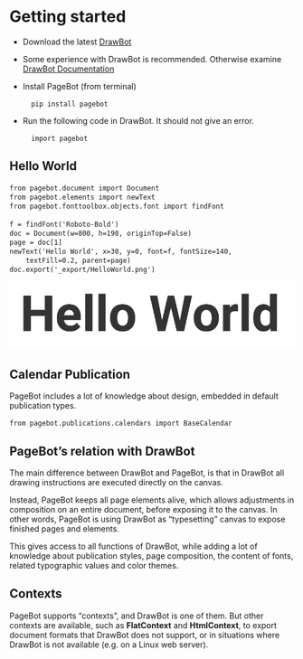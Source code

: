 # Getting started

* Download the latest [DrawBot](http://www.drawbot.com/content/download.html)
* Some experience with DrawBot is recommended. Otherwise examine [DrawBot Documentation](https://drawbot.readthedocs.io)
* Install PageBot (from terminal)

		pip install pagebot
* Run the following code in DrawBot. It should not give an error.

		import pagebot
		
## Hello World

    from pagebot.document import Document
    from pagebot.elements import newText
    from pagebot.fonttoolbox.objects.font import findFont

    f = findFont('Roboto-Bold')
    doc = Document(w=800, h=190, originTop=False) 
    page = doc[1] 
    newText('Hello World', x=30, y=0, font=f, fontSize=140, 
        textFill=0.2, parent=page)
    doc.export('_export/HelloWorld.png') 

![](images/HelloWorld_1.png)

## Calendar Publication

PageBot includes a lot of knowledge about design, embedded in default publication types.

    from pagebot.publications.calendars import BaseCalendar
    


## PageBot’s relation with DrawBot

The main difference between DrawBot and PageBot, is that in DrawBot all drawing instructions are executed directly on the canvas. 

Instead, PageBot keeps all page elements alive, which allows adjustments in composition on an entire document, before exposing it to the canvas. In other words, PageBot is using DrawBot as “typesetting” canvas to expose finished pages and elements. 

This gives access to all functions of DrawBot, while adding a lot of knowledge about publication styles, page composition, the content of fonts, related typographic values and color themes.

## Contexts

PageBot supports “contexts”, and DrawBot is one of them. But other contexts are available, such as **FlatContext** and **HtmlContext**, to export document formats that DrawBot does not support, or in situations where DrawBot is not available (e.g. on a Linux web server).

